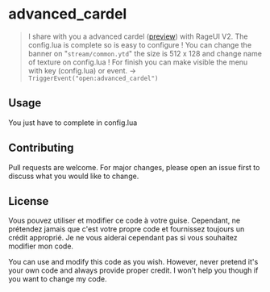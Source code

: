 # advanced_cardel

>I share with you a advanced cardel ([preview](https://streamable.com/gd9r8x)) with RageUI V2.
The config.lua is complete so is easy to configure !
You can change the banner on "```stream/common.ytd```" the size is 512 x 128 and change name of texture on config.lua !
For finish you can make visible the menu with key (config.lua) or event.
→ ```TriggerEvent("open:advanced_cardel")```

## Usage
You just have to complete in config.lua


## Contributing
Pull requests are welcome. For major changes, please open an issue first to discuss what you would like to change.


## License

Vous pouvez utiliser et modifier ce code à votre guise. Cependant, ne prétendez jamais que c'est votre propre code et fournissez toujours un crédit approprié. Je ne vous aiderai cependant pas si vous souhaitez modifier mon code.

You can use and modify this code as you wish. However, never pretend it's your own code and always provide proper credit. I won't help you though if you want to change my code.
